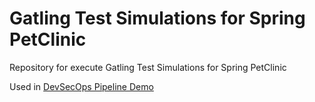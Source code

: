 # Gatling Test Simulations for Spring PetClinic 

Repository for execute Gatling Test Simulations for Spring PetClinic

Used in [DevSecOps Pipeline Demo](https://github.com/rcarrata/devsecops-demo)
